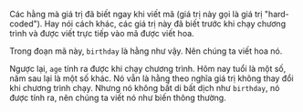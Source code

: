 Các hằng mà giá trị đã biết ngay khi viết mã (giá trị này gọi là giá trị "hard-coded"). Hay nói cách khác, các giá trị này đã biết trước khi chạy chương trình và được viết trực tiếp vào mã được viết hoa.

Trong đoạn mã này, `birthday` là hằng như vậy. Nên chúng ta viết hoa nó.

Ngược lại, `age` tính ra được khi chạy chương trình. Hôm nay tuổi là một số, năm sau lại là một số khác. Nó vẫn là hằng theo nghĩa giá trị không thay đổi khi chương trình chạy. Nhưng nó không bất di bất dịch như `birthday`, nó được tính ra, nên chúng ta viết nó như biến thông thường.